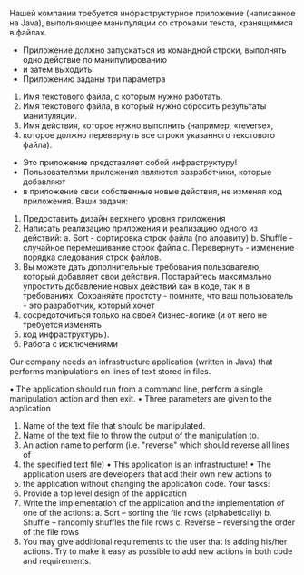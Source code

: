 
Нашей компании требуется инфраструктурное приложение (написанное на Java), 
выполняющее манипуляции со строками текста, хранящимися в файлах.

- Приложение должно запускаться из командной строки, выполнять одно действие по манипулированию 
- и затем выходить.
- Приложению заданы три параметра
1.	Имя текстового файла, с которым нужно работать.
2.	Имя текстового файла, в который нужно сбросить результаты манипуляции.
3.	Имя действия, которое нужно выполнить (например, «reverse», 
4. которое должно перевернуть все строки указанного текстового файла).
- Это приложение представляет собой инфраструктуру!
- Пользователями приложения являются разработчики, которые добавляют 
- в приложение свои собственные новые действия, не изменяя код приложения.
  Ваши задачи:
1.	Предоставить дизайн верхнего уровня приложения
2.	Написать реализацию приложения и реализацию одного из действий:
      a.	Sort - сортировка строк файла (по алфавиту)
      b.	Shuffle - случайное перемешивание строк файла
      c.	Перевернуть - изменение порядка следования строк файлов.
3.	Вы можете дать дополнительные требования пользователю, который добавляет свои действия.
      Постарайтесь максимально упростить добавление новых действий как в коде, так и в требованиях.
      Сохраняйте простоту - помните, что ваш пользователь - это разработчик, который хочет 
4. сосредоточиться только на своей бизнес-логике (и от него не требуется изменять 
5. код инфраструктуры).
4.	Работа с исключениями


Our company needs an infrastructure application (written in Java) that performs manipulations 
on lines of text stored in files.

•	The application should run from a command line, perform a single manipulation action 
and then exit.
•	Three parameters are given to the application
1.	Name of the text file that should be manipulated.
2.	Name of the text file to throw the output of the manipulation to.
3.	An action name to perform (i.e. "reverse" which should reverse all lines of 
4. the specified text file)
      •	This application is an infrastructure!
      •	The application users are developers that add their own new actions to 
5. the application without changing the application code.
      Your tasks:
1.	Provide a top level design of the application
2.	Write the implementation of the application and the implementation of one of the actions:
      a.	Sort – sorting the file rows (alphabetically)
      b.	Shuffle – randomly shuffles the file rows
      c.	Reverse – reversing the order of the file rows
3.	You may give additional requirements to the user that is adding his/her actions.
      Try to make it easy as possible to add new actions in both code and requirements.